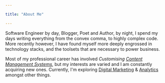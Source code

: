 ```yaml
---

title: "About Me"

---
```


Software Engineer by day, Blogger, Poet and Author, by night, I spend my days
writing everything from the convex comma, to highly complex code. More recently
however, I have found myself more deeply engrossed in technology stacks, and the
toolsets that are necessary to power business.

Most of my professional career has involved *Customising [Content Management Systems](https://en.wikipedia.org/wiki/Content_management_system)*,
but my interests are varied and I am constantly acquiring new ones. Currently,
I'm exploring [Digital Marketing](https://www.investopedia.com/terms/d/digital-marketing.asp#:~:text=Digital%20marketing%20is%20the%20use%20of%20the%20Internet%20to%20reach,%2C%20social%20media%2C%20and%20more.)
& [Analytics](https://en.wikipedia.org/wiki/Analytics) amongst other things.
